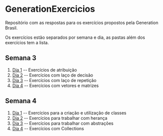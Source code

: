 # GenerationExercicios
Repositório com as respostas para os exercícios propostos pela Generation Brasil.

Os exercícios estão separados por semana e dia, as pastas além dos exercícios tem a lista.

## Semana 3

1. [Dia 1](https://github.com/JeanCarlos2017/GenerationExercicios/tree/master/src/semana3/dia1) -- Exercícios de atribuição
2. [Dia 2](https://github.com/JeanCarlos2017/GenerationExercicios/tree/master/src/semana3/dia2) -- Exercícios com laço de decisão
3. [Dia 3](https://github.com/JeanCarlos2017/GenerationExercicios/tree/master/src/semana3/dia3) -- Exercícios com laço de repetição
4. [Dia 4](https://github.com/JeanCarlos2017/GenerationExercicios/tree/master/src/semana3/dia4) -- Exercícios com vetores e matrizes


## Semana 4

1. [Dia 1](https://github.com/JeanCarlos2017/GenerationExercicios/tree/master/src/semana4/dia1) -- Exercícios para a criação e utilização de classes 
2. [Dia 2](https://github.com/JeanCarlos2017/GenerationExercicios/tree/master/src/semana4/dia2Heranca) -- Exercícios para trabalhar com herança 
3. [Dia 3](https://github.com/JeanCarlos2017/GenerationExercicios/tree/master/src/semana4/dia3Abstract) -- Exercícios para trabalhar com abstrações
4. [Dia 4](https://github.com/JeanCarlos2017/GenerationExercicios/tree/master/src/semana4/dia4/Collections) -- Exercícios com Collections 
